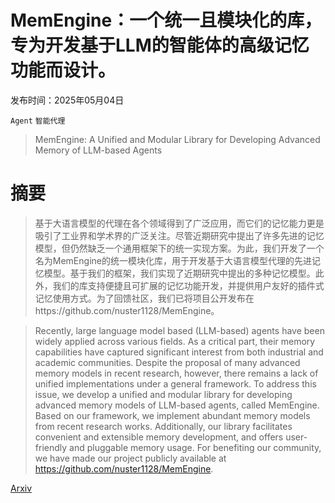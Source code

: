 # MemEngine：一个统一且模块化的库，专为开发基于LLM的智能体的高级记忆功能而设计。

发布时间：2025年05月04日

`Agent` `智能代理`

> MemEngine: A Unified and Modular Library for Developing Advanced Memory of LLM-based Agents

# 摘要

> 基于大语言模型的代理在各个领域得到了广泛应用，而它们的记忆能力更是吸引了工业界和学术界的广泛关注。尽管近期研究中提出了许多先进的记忆模型，但仍然缺乏一个通用框架下的统一实现方案。为此，我们开发了一个名为MemEngine的统一模块化库，用于开发基于大语言模型代理的先进记忆模型。基于我们的框架，我们实现了近期研究中提出的多种记忆模型。此外，我们的库支持便捷且可扩展的记忆功能开发，并提供用户友好的插件式记忆使用方式。为了回馈社区，我们已将项目公开发布在https://github.com/nuster1128/MemEngine。


> Recently, large language model based (LLM-based) agents have been widely applied across various fields. As a critical part, their memory capabilities have captured significant interest from both industrial and academic communities. Despite the proposal of many advanced memory models in recent research, however, there remains a lack of unified implementations under a general framework. To address this issue, we develop a unified and modular library for developing advanced memory models of LLM-based agents, called MemEngine. Based on our framework, we implement abundant memory models from recent research works. Additionally, our library facilitates convenient and extensible memory development, and offers user-friendly and pluggable memory usage. For benefiting our community, we have made our project publicly available at https://github.com/nuster1128/MemEngine.

[Arxiv](https://arxiv.org/abs/2505.02099)